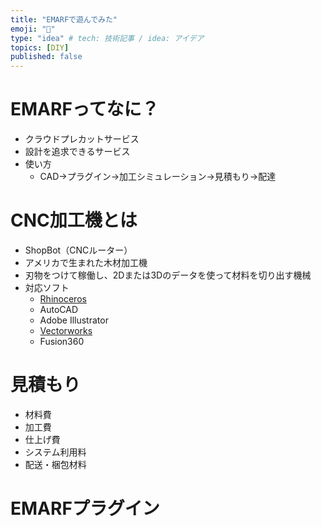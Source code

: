```yaml
---
title: "EMARFで遊んでみた"
emoji: "👻"
type: "idea" # tech: 技術記事 / idea: アイデア
topics: [DIY]
published: false
---
```


# EMARFってなに？

- クラウドプレカットサービス
- 設計を追求できるサービス
- 使い方
  - CAD->プラグイン->加工シミュレーション->見積もり->配達

# CNC加工機とは

- ShopBot（CNCルーター）
- アメリカで生まれた木材加工機
- 刃物をつけて稼働し、2Dまたは3Dのデータを使って材料を切り出す機械
- 対応ソフト
  - [Rhinoceros](https://www.rhino3d.com/)
  - AutoCAD
  - Adobe Illustrator
  - [Vectorworks](https://www.vectorworks.net/en-US)
  - Fusion360


# 見積もり

- 材料費
- 加工費
- 仕上げ費
- システム利用料
- 配送・梱包材料


# EMARFプラグイン
